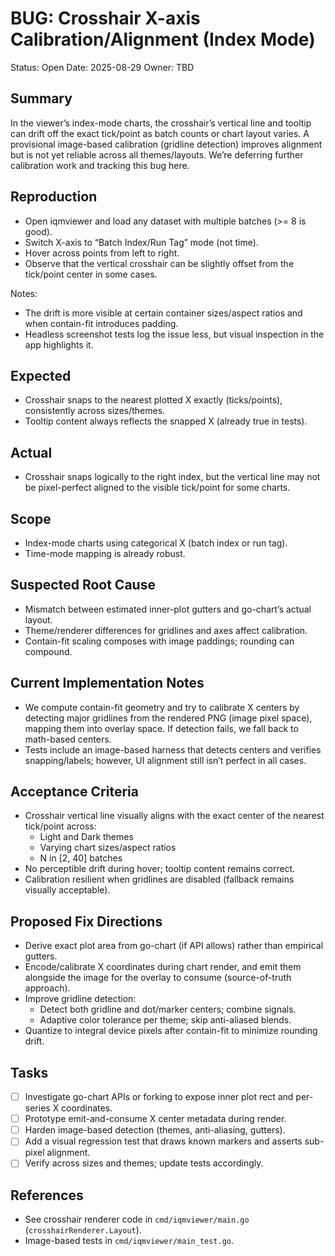 # BUG: Crosshair X-axis Calibration/Alignment (Index Mode)

Status: Open
Date: 2025-08-29
Owner: TBD

## Summary
In the viewer’s index-mode charts, the crosshair’s vertical line and tooltip can drift off the exact tick/point as batch counts or chart layout varies. A provisional image-based calibration (gridline detection) improves alignment but is not yet reliable across all themes/layouts. We’re deferring further calibration work and tracking this bug here.

## Reproduction
- Open iqmviewer and load any dataset with multiple batches (>= 8 is good).
- Switch X-axis to “Batch Index/Run Tag” mode (not time).
- Hover across points from left to right.
- Observe that the vertical crosshair can be slightly offset from the tick/point center in some cases.

Notes:
- The drift is more visible at certain container sizes/aspect ratios and when contain-fit introduces padding.
- Headless screenshot tests log the issue less, but visual inspection in the app highlights it.

## Expected
- Crosshair snaps to the nearest plotted X exactly (ticks/points), consistently across sizes/themes.
- Tooltip content always reflects the snapped X (already true in tests).

## Actual
- Crosshair snaps logically to the right index, but the vertical line may not be pixel-perfect aligned to the visible tick/point for some charts.

## Scope
- Index-mode charts using categorical X (batch index or run tag).
- Time-mode mapping is already robust.

## Suspected Root Cause
- Mismatch between estimated inner-plot gutters and go-chart’s actual layout.
- Theme/renderer differences for gridlines and axes affect calibration.
- Contain-fit scaling composes with image paddings; rounding can compound.

## Current Implementation Notes
- We compute contain-fit geometry and try to calibrate X centers by detecting major gridlines from the rendered PNG (image pixel space), mapping them into overlay space. If detection fails, we fall back to math-based centers.
- Tests include an image-based harness that detects centers and verifies snapping/labels; however, UI alignment still isn’t perfect in all cases.

## Acceptance Criteria
- Crosshair vertical line visually aligns with the exact center of the nearest tick/point across:
  - Light and Dark themes
  - Varying chart sizes/aspect ratios
  - N in [2, 40] batches
- No perceptible drift during hover; tooltip content remains correct.
- Calibration resilient when gridlines are disabled (fallback remains visually acceptable).

## Proposed Fix Directions
- Derive exact plot area from go-chart (if API allows) rather than empirical gutters.
- Encode/calibrate X coordinates during chart render, and emit them alongside the image for the overlay to consume (source-of-truth approach).
- Improve gridline detection:
  - Detect both gridline and dot/marker centers; combine signals.
  - Adaptive color tolerance per theme; skip anti-aliased blends.
- Quantize to integral device pixels after contain-fit to minimize rounding drift.

## Tasks
- [ ] Investigate go-chart APIs or forking to expose inner plot rect and per-series X coordinates.
- [ ] Prototype emit-and-consume X center metadata during render.
- [ ] Harden image-based detection (themes, anti-aliasing, gutters).
- [ ] Add a visual regression test that draws known markers and asserts sub-pixel alignment.
- [ ] Verify across sizes and themes; update tests accordingly.

## References
- See crosshair renderer code in `cmd/iqmviewer/main.go` (`crosshairRenderer.Layout`).
- Image-based tests in `cmd/iqmviewer/main_test.go`.
